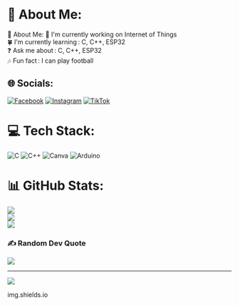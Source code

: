 # 💫 About Me:
💫 About Me: 💪 I'm currently working on Internet of Things<br>🍀 I'm currently learning : C, C++, ESP32<br>❓ Ask me about : C, C++, ESP32<br>🎶 Fun fact : I can play football 


## 🌐 Socials:
[![Facebook](https://img.shields.io/badge/Facebook-%231877F2.svg?logo=Facebook&logoColor=white)](https://facebook.com/https://www.facebook.com/hung.caoquang.98?locale=vi_VN) [![Instagram](https://img.shields.io/badge/Instagram-%23E4405F.svg?logo=Instagram&logoColor=white)](https://instagram.com/https://www.instagram.com/quang_hung._?igsh=dzFxZGN0b2o3Mndi&utm_source=qr) [![TikTok](https://img.shields.io/badge/TikTok-%23000000.svg?logo=TikTok&logoColor=white)](https://tiktok.com/@https://www.tiktok.com/@dyxwm42tk4l8?_r=1&_d=secCgYIASAHKAESPgo8A6aRfUTC8j%2BEgD%2Fkg6c7LAL6WefmtqLnxu2leeeJLh0yhPuH4yyTsBLpKbMPj0HRhkFLkSQ6RhgVBFoDGgA%3D&_svg=1&checksum=54118fafe9800330c13c19d26dfb209813c097b9f3d8f5afe6d4009dcbdd352a&item_author_type=1&sec_uid=MS4wLjABAAAAJSc3Gy_upWvddLcNfA9x7WqsKUDNbZaoJsvsMMLPSWOA4WBh7jjcwZ7R0Mh4zODQ&sec_user_id=MS4wLjABAAAAJSc3Gy_upWvddLcNfA9x7WqsKUDNbZaoJsvsMMLPSWOA4WBh7jjcwZ7R0Mh4zODQ&share_app_id=1180&share_author_id=6997377404286501889&share_link_id=8FE8F6F4-84F1-4DD9-83AE-D1F942395C85&share_scene=1&sharer_language=vi&social_share_type=4&source=h5_t&timestamp=1758566235&tt_from=copy&u_code=dk6le26dbk04d8&ug_btm=b8727%2Cb0&user_id=6997377404286501889&utm_campaign=client_share&utm_medium=ios&utm_source=copy) 

# 💻 Tech Stack:
![C](https://img.shields.io/badge/c-%2300599C.svg?style=for-the-badge&logo=c&logoColor=white) ![C++](https://img.shields.io/badge/c++-%2300599C.svg?style=for-the-badge&logo=c%2B%2B&logoColor=white) ![Canva](https://img.shields.io/badge/Canva-%2300C4CC.svg?style=for-the-badge&logo=Canva&logoColor=white) ![Arduino](https://img.shields.io/badge/-Arduino-00979D?style=for-the-badge&logo=Arduino&logoColor=white)
# 📊 GitHub Stats:
![](https://github-readme-stats.vercel.app/api?username=Hungycth&theme=dark&hide_border=false&include_all_commits=false&count_private=false)<br/>
![](https://nirzak-streak-stats.vercel.app/?user=Hungycth&theme=dark&hide_border=false)<br/>
![](https://github-readme-stats.vercel.app/api/top-langs/?username=Hungycth&theme=dark&hide_border=false&include_all_commits=false&count_private=false&layout=compact)

### ✍️ Random Dev Quote
![](https://quotes-github-readme.vercel.app/api?type=horizontal&theme=radical)

---
[![](https://visitcount.itsvg.in/api?id=Hungycth&icon=0&color=0)](https://visitcount.itsvg.in)

<!-- Proudly created with GPRM ( https://gprm.itsvg.in ) -->
img.shields.io
